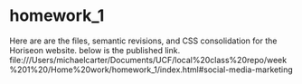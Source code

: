 # homework_1
Here are are the files, semantic revisions, and CSS consolidation for the Horiseon website. below is the published link.
file:///Users/michaelcarter/Documents/UCF/local%20class%20repo/week%201%20/Home%20work/homework_1/index.html#social-media-marketing

